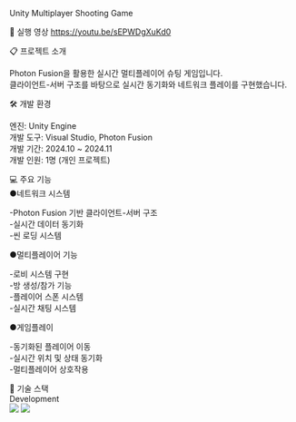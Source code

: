 Unity Multiplayer Shooting Game

📱 실행 영상
https://youtu.be/sEPWDgXuKd0

📋 프로젝트 소개  

Photon Fusion을 활용한 실시간 멀티플레이어 슈팅 게임입니다.  
클라이언트-서버 구조를 바탕으로 실시간 동기화와 네트워크 플레이를 구현했습니다.  

🛠 개발 환경  
  
엔진: Unity Engine  
개발 도구: Visual Studio, Photon Fusion  
개발 기간: 2024.10 ~ 2024.11  
개발 인원: 1명 (개인 프로젝트)  
  
💻 주요 기능  
●네트워크 시스템  
  
-Photon Fusion 기반 클라이언트-서버 구조  
-실시간 데이터 동기화  
-씬 로딩 시스템  
  
●멀티플레이어 기능  
  
-로비 시스템 구현  
-방 생성/참가 기능  
-플레이어 스폰 시스템  
-실시간 채팅 시스템  
  
●게임플레이  
  
-동기화된 플레이어 이동  
-실시간 위치 및 상태 동기화  
-멀티플레이어 상호작용  
  
🔧 기술 스택  
Development  
<img src="https://img.shields.io/badge/Unity-000000?style=flat-square&logo=Unity&logoColor=white"/> <img src="https://img.shields.io/badge/C%23-239120?style=flat-square&logo=CSharp&logoColor=white"/>  
